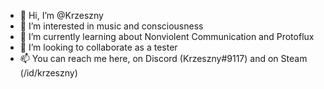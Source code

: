 - 👋 Hi, I’m @Krzeszny
- 👀 I’m interested in music and consciousness
- 🌱 I’m currently learning about Nonviolent Communication and Protoflux
- 💞️ I’m looking to collaborate as a tester
- 📫 You can reach me here, on Discord (Krzeszny#9117) and on Steam (/id/krzeszny)
